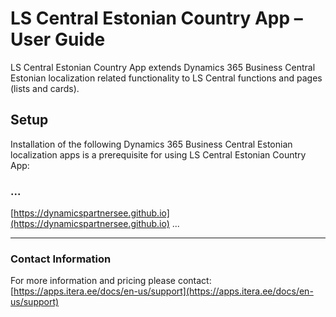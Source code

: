 # LS Central Estonian Country App – User Guide
LS Central Estonian Country App extends Dynamics 365 Business Central Estonian localization related functionality to LS Central functions and pages (lists and cards).
## Setup
Installation of the following Dynamics 365 Business Central Estonian localization apps is a prerequisite for using LS Central Estonian Country App:


### ...

[https://dynamicspartnersee.github.io](https://dynamicspartnersee.github.io)
...

---

### Contact Information
For more information and pricing please contact:  
[https://apps.itera.ee/docs/en-us/support](https://apps.itera.ee/docs/en-us/support)
